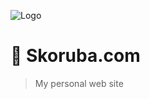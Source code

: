 ![Logo](https://raw.githubusercontent.com/skoruba/IdentityServer4.Admin/master/docs/Images/Skoruba.IdentityServer4.Admin-Logo-ReadMe.png)

# 🍕 Skoruba.com

> My personal web site

